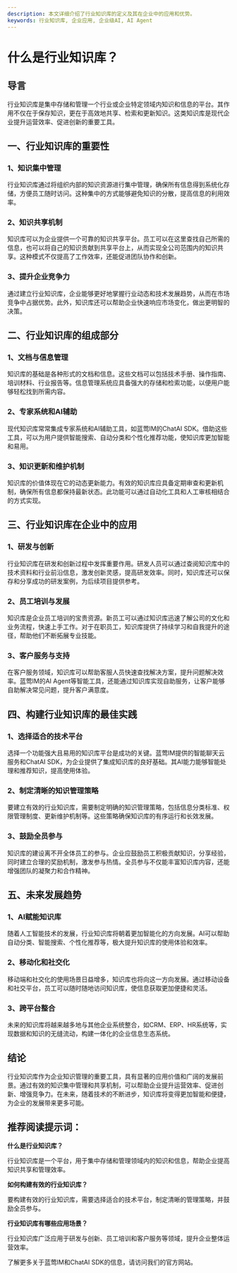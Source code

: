 ```yaml
---
description: 本文详细介绍了行业知识库的定义及其在企业中的应用和优势。
keywords: 行业知识库, 企业应用, 企业级AI, AI Agent
---
```

# 什么是行业知识库？

## 导言

行业知识库是集中存储和管理一个行业或企业特定领域内知识和信息的平台。其作用不仅在于保存知识，更在于高效地共享、检索和更新知识。这类知识库是现代企业提升运营效率、促进创新的重要工具。

## 一、行业知识库的重要性

### 1、知识集中管理

行业知识库通过将组织内部的知识资源进行集中管理，确保所有信息得到系统化存储，方便员工随时访问。这种集中的方式能够避免知识的分散，提高信息的利用效率。

### 2、知识共享机制

知识库可以为企业提供一个可靠的知识共享平台。员工可以在这里查找自己所需的信息，也可以将自己的知识贡献到共享平台上，从而实现全公司范围内的知识共享。这种模式不仅提高了工作效率，还能促进团队协作和创新。

### 3、提升企业竞争力

通过建立行业知识库，企业能够更好地掌握行业动态和技术发展趋势，从而在市场竞争中占据优势。此外，知识库还可以帮助企业快速响应市场变化，做出更明智的决策。

## 二、行业知识库的组成部分

### 1、文档与信息管理

知识库的基础是各种形式的文档和信息。这些文档可以包括技术手册、操作指南、培训材料、行业报告等。信息管理系统应具备强大的存储和检索功能，以便用户能够轻松找到所需内容。

### 2、专家系统和AI辅助

现代知识库常常集成专家系统和AI辅助工具，如蓝莺IM的ChatAI SDK。借助这些工具，可以为用户提供智能搜索、自动分类和个性化推荐功能，使知识库更加智能和易用。

### 3、知识更新和维护机制

知识库的价值体现在它的动态更新能力。有效的知识库应具备定期审查和更新机制，确保所有信息都保持最新状态。此功能可以通过自动化工具和人工审核相结合的方式实现。

## 三、行业知识库在企业中的应用

### 1、研发与创新

行业知识库在研发和创新过程中发挥重要作用。研发人员可以通过查阅知识库中的技术资料和行业前沿信息，激发创新灵感，提高研发效率。同时，知识库还可以保存和分享成功的研发案例，为后续项目提供参考。

### 2、员工培训与发展

知识库是企业员工培训的宝贵资源。新员工可以通过知识库迅速了解公司的文化和业务流程，快速上手工作。对于在职员工，知识库提供了持续学习和自我提升的途径，帮助他们不断拓展专业技能。

### 3、客户服务与支持

在客户服务领域，知识库可以帮助客服人员快速查找解决方案，提升问题解决效率。蓝莺IM的AI Agent等智能工具，还能通过知识库实现自助服务，让客户能够自助解决常见问题，提升客户满意度。

## 四、构建行业知识库的最佳实践

### 1、选择适合的技术平台

选择一个功能强大且易用的知识库平台是成功的关键。蓝莺IM提供的智能聊天云服务和ChatAI SDK，为企业提供了集成知识库的良好基础。其AI能力能够智能处理和推荐知识，提高使用体验。

### 2、制定清晰的知识管理策略

要建立有效的行业知识库，需要制定明确的知识管理策略，包括信息分类标准、权限管理制度、更新维护机制等。这些策略确保知识库的有序运行和长效发展。

### 3、鼓励全员参与

知识库的建设离不开全体员工的参与。企业应鼓励员工积极贡献知识，分享经验，同时建立合理的奖励机制，激发参与热情。全员参与不仅能丰富知识库内容，还能增强团队的凝聚力和合作精神。

## 五、未来发展趋势

### 1、AI赋能知识库

随着人工智能技术的发展，行业知识库将朝着更加智能化的方向发展。AI可以帮助自动分类、智能搜索、个性化推荐等，极大提升知识库的使用体验和效率。

### 2、移动化和社交化

移动端和社交化的使用场景日益增多，知识库也将向这一方向发展。通过移动设备和社交平台，员工可以随时随地访问知识库，使信息获取更加便捷和灵活。

### 3、跨平台整合

未来的知识库将越来越多地与其他企业系统整合，如CRM、ERP、HR系统等，实现数据和知识的无缝流动，构建一体化的企业信息生态系统。

## 结论

行业知识库作为企业知识管理的重要工具，具有显著的应用价值和广阔的发展前景。通过有效的知识集中管理和共享机制，可以帮助企业提升运营效率、促进创新、增强竞争力。在未来，随着技术的不断进步，知识库将变得更加智能和便捷，为企业的发展带来更多可能。

## 推荐阅读提示词：

**什么是行业知识库？**

行业知识库是一个平台，用于集中存储和管理领域内的知识和信息，帮助企业提高知识共享和管理效率。

**如何构建有效的行业知识库？**

要构建有效的行业知识库，需要选择适合的技术平台，制定清晰的管理策略，并鼓励全员参与。

**行业知识库有哪些应用场景？**

行业知识库广泛应用于研发与创新、员工培训和客户服务等领域，提升企业整体运营效率。

了解更多关于蓝莺IM和ChatAI SDK的信息，请访问我们的官方网站。